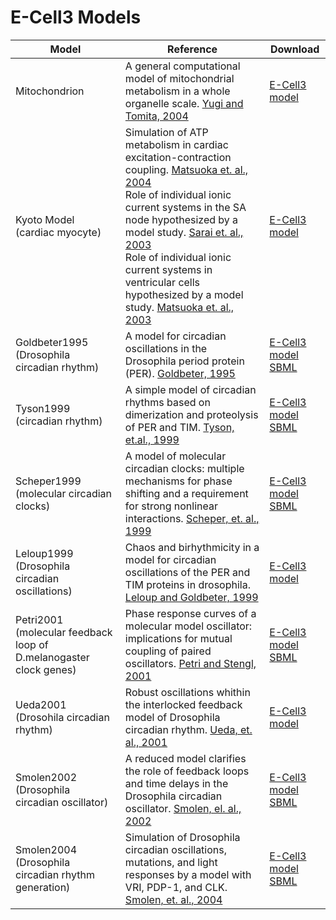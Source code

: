 # E-Cell3 Models

Model | Reference | Download
--- | --- | ---
Mitochondrion  | A general computational model of mitochondrial metabolism in a whole organelle scale. [Yugi and Tomita, 2004](http://www.ncbi.nlm.nih.gov/pubmed/14962921) | [E-Cell3 model](https://github.com/ecell/ecell.github.io/blob/master/uploads/Mitochondrion.zip?raw=true)
Kyoto Model (cardiac myocyte) | Simulation of ATP metabolism in cardiac excitation-contraction coupling. [Matsuoka et. al., 2004](http://www.ncbi.nlm.nih.gov/pubmed/15142748) <br> Role of individual ionic current systems in the SA node hypothesized by a model study. [Sarai et. al., 2003](http://www.ncbi.nlm.nih.gov/pubmed/12877768) <br> Role of individual ionic current systems in ventricular cells hypothesized by a model study. [Matsuoka et. al., 2003](http://www.ncbi.nlm.nih.gov/pubmed/12877767) | [E-Cell3 model](https://github.com/ecell/ecell.github.io/blob/master/uploads/cm90-ecell3-040713-2.zip?raw=true)
Goldbeter1995 (Drosophila circadian rhythm)  | A model for circadian oscillations in the Drosophila period protein (PER). [Goldbeter, 1995](http://www.ncbi.nlm.nih.gov/pubmed/8587874) | [E-Cell3 model](https://github.com/ecell/ecell.github.io/blob/master/uploads/Goldbeter1995.zip?raw=true) <br> [SBML](https://github.com/ecell/ecell.github.io/blob/master/uploads/Goldbeter1995_SBML.zip?raw=true)
Tyson1999 (circadian rhythm)  | A simple model of circadian rhythms based on dimerization and proteolysis of PER and TIM. [Tyson, et.al., 1999](http://www.ncbi.nlm.nih.gov/pubmed/20540926) | [E-Cell3 model](https://github.com/ecell/ecell.github.io/blob/master/uploads/Tyson1999.zip?raw=true) <br> [SBML](https://github.com/ecell/ecell.github.io/blob/master/uploads/Tyson1999_SBML.zip?raw=true)
Scheper1999 (molecular circadian clocks) | A model of molecular circadian clocks: multiple mechanisms for phase shifting and a requirement for strong nonlinear interactions. [Scheper, et. al., 1999](http://www.ncbi.nlm.nih.gov/pubmed/10452333) | [E-Cell3 model](https://github.com/ecell/ecell.github.io/blob/master/uploads/Scheper1999.zip?raw=true) <br> [SBML](https://github.com/ecell/ecell.github.io/blob/master/uploads/Scheper1999_SBML.zip?raw=true)
Leloup1999 (Drosophila circadian oscillations) | Chaos and birhythmicity in a model for circadian oscillations of the PER and TIM proteins in drosophila. [Leloup and Goldbeter, 1999](http://www.ncbi.nlm.nih.gov/pubmed/10366496) | [E-Cell3 model](https://github.com/ecell/ecell.github.io/blob/master/uploads/Leloup1999.zip?raw=true)
Petri2001 (molecular feedback loop of D.melanogaster clock genes)  | Phase response curves of a molecular model oscillator: implications for mutual coupling of paired oscillators. [Petri and Stengl, 2001](http://www.ncbi.nlm.nih.gov/pubmed/11302555) | [E-Cell3 model](https://github.com/ecell/ecell.github.io/blob/master/uploads/Petri2001.zip?raw=true) <br> [SBML](https://github.com/ecell/ecell.github.io/blob/master/uploads/Petri2001_SBML.zip?raw=true)
Ueda2001 (Drosohila circadian rhythm)  | Robust oscillations whithin the interlocked feedback model of Drosophila circadian rhythm. [Ueda, et. al., 2001](http://www.ncbi.nlm.nih.gov/pubmed/11403560) | [E-Cell3 model](https://github.com/ecell/ecell.github.io/blob/master/uploads/Ueda2001.zip?raw=true)
Smolen2002 (Drosophila circadian oscillator)  | A reduced model clarifies the role of feedback loops and time delays in the Drosophila circadian oscillator. [Smolen, el. al., 2002](http://www.ncbi.nlm.nih.gov/pubmed/12414672) | [E-Cell3 model](https://github.com/ecell/ecell.github.io/blob/master/uploads/Smolen2002.zip?raw=true) <br> [SBML](https://github.com/ecell/ecell.github.io/blob/master/uploads/Smolen2002_SBML.zip?raw=true)
Smolen2004 (Drosophila circadian rhythm generation)  | Simulation of Drosophila circadian oscillations, mutations, and light responses by a model with VRI, PDP-1, and CLK. [Smolen, et. al., 2004](http://www.ncbi.nlm.nih.gov/pubmed/15111397) | [E-Cell3 model](https://github.com/ecell/ecell.github.io/blob/master/uploads/Smolen2004.zip?raw=true) <br> [SBML](https://github.com/ecell/ecell.github.io/blob/master/uploads/Smolen2004_SBML.zip?raw=true)

